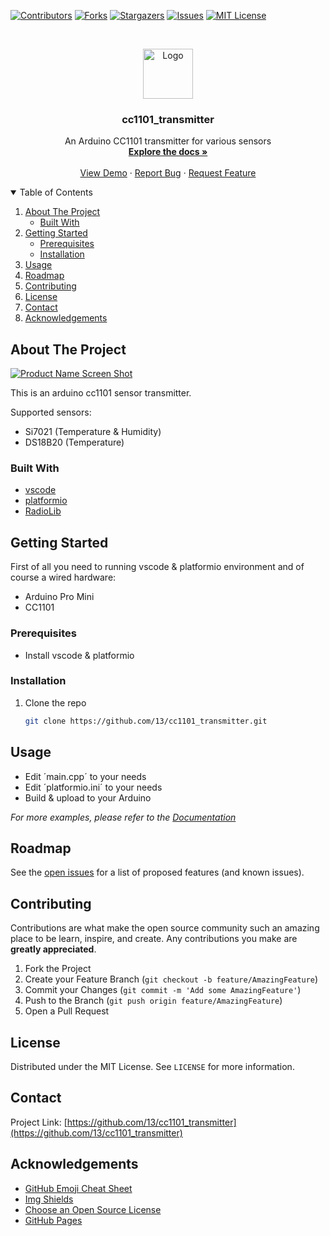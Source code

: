 <!-- PROJECT SHIELDS -->
[![Contributors][contributors-shield]][contributors-url]
[![Forks][forks-shield]][forks-url]
[![Stargazers][stars-shield]][stars-url]
[![Issues][issues-shield]][issues-url]
[![MIT License][license-shield]][license-url]



<!-- PROJECT LOGO -->
<br />
<p align="center">
  <a href="https://github.com/13/cc1101_transmitter">
    <img src="images/logo.png" alt="Logo" width="80" height="80">
  </a>

  <h3 align="center">cc1101_transmitter</h3>

  <p align="center">
    An Arduino CC1101 transmitter for various sensors
    <br />
    <a href="https://github.com/13/cc1101_transmitter"><strong>Explore the docs »</strong></a>
    <br />
    <br />
    <a href="https://github.com/13/cc1101_transmitter">View Demo</a>
    ·
    <a href="https://github.com/13/cc1101_transmitter/issues">Report Bug</a>
    ·
    <a href="https://github.com/13/cc1101_transmitter/issues">Request Feature</a>
  </p>
</p>



<!-- TABLE OF CONTENTS -->
<details open="open">
  <summary>Table of Contents</summary>
  <ol>
    <li>
      <a href="#about-the-project">About The Project</a>
      <ul>
        <li><a href="#built-with">Built With</a></li>
      </ul>
    </li>
    <li>
      <a href="#getting-started">Getting Started</a>
      <ul>
        <li><a href="#prerequisites">Prerequisites</a></li>
        <li><a href="#installation">Installation</a></li>
      </ul>
    </li>
    <li><a href="#usage">Usage</a></li>
    <li><a href="#roadmap">Roadmap</a></li>
    <li><a href="#contributing">Contributing</a></li>
    <li><a href="#license">License</a></li>
    <li><a href="#contact">Contact</a></li>
    <li><a href="#acknowledgements">Acknowledgements</a></li>
  </ol>
</details>



<!-- ABOUT THE PROJECT -->
## About The Project

[![Product Name Screen Shot][product-screenshot]](https://example.com)

This is an arduino cc1101 sensor transmitter.

Supported sensors:
* Si7021 (Temperature & Humidity)
* DS18B20 (Temperature)

### Built With

* [vscode](https://github.com/microsoft/vscode)
* [platformio](https://platformio.org/)
* [RadioLib](https://github.com/jgromes/RadioLib)



<!-- GETTING STARTED -->
## Getting Started

First of all you need to running vscode & platformio environment and of course a wired hardware:

* Arduino Pro Mini
* CC1101

### Prerequisites

* Install vscode & platformio

### Installation

1. Clone the repo
   ```sh
   git clone https://github.com/13/cc1101_transmitter.git
   ```



<!-- USAGE EXAMPLES -->
## Usage

* Edit ´main.cpp´ to your needs
* Edit ´platformio.ini´ to your needs
* Build & upload to your Arduino

_For more examples, please refer to the [Documentation](https://github.com/13/cc1101_transmitter/wiki)_



<!-- ROADMAP -->
## Roadmap

See the [open issues](https://github.com/13/cc1101_transmitter/issues) for a list of proposed features (and known issues).



<!-- CONTRIBUTING -->
## Contributing

Contributions are what make the open source community such an amazing place to be learn, inspire, and create. Any contributions you make are **greatly appreciated**.

1. Fork the Project
2. Create your Feature Branch (`git checkout -b feature/AmazingFeature`)
3. Commit your Changes (`git commit -m 'Add some AmazingFeature'`)
4. Push to the Branch (`git push origin feature/AmazingFeature`)
5. Open a Pull Request



<!-- LICENSE -->
## License

Distributed under the MIT License. See `LICENSE` for more information.



<!-- CONTACT -->
## Contact

Project Link: [https://github.com/13/cc1101_transmitter](https://github.com/13/cc1101_transmitter)



<!-- ACKNOWLEDGEMENTS -->
## Acknowledgements
* [GitHub Emoji Cheat Sheet](https://www.webpagefx.com/tools/emoji-cheat-sheet)
* [Img Shields](https://shields.io)
* [Choose an Open Source License](https://choosealicense.com)
* [GitHub Pages](https://pages.github.com)





<!-- MARKDOWN LINKS & IMAGES -->
<!-- https://www.markdownguide.org/basic-syntax/#reference-style-links -->
[contributors-shield]: https://img.shields.io/github/contributors/13/cc1101_transmitter.svg?style=for-the-badge
[contributors-url]: https://github.com/13/cc1101_transmitter/graphs/contributors
[forks-shield]: https://img.shields.io/github/forks/13/cc1101_transmitter.svg?style=for-the-badge
[forks-url]: https://github.com/13/cc1101_transmitter/network/members
[stars-shield]: https://img.shields.io/github/stars/13/cc1101_transmitter.svg?style=for-the-badge
[stars-url]: https://github.com/13/cc1101_transmitter/stargazers
[issues-shield]: https://img.shields.io/github/issues/13/cc1101_transmitter.svg?style=for-the-badge
[issues-url]: https://github.com/13/cc1101_transmitter/issues
[license-shield]: https://img.shields.io/github/license/13/cc1101_transmitter.svg?style=for-the-badge
[license-url]: https://github.com/13/cc1101_transmitter/blob/master/LICENSE.txt
[linkedin-shield]: https://img.shields.io/badge/-LinkedIn-black.svg?style=for-the-badge&logo=linkedin&colorB=555
[linkedin-url]: https://linkedin.com/in/13
[product-screenshot]: images/screenshot.png
